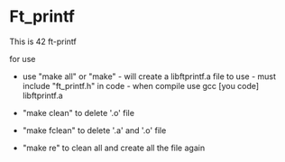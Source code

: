# Ft_printf
This is 42 ft-printf

for use

- use "make all" or "make"
        - will create a libftprintf.a file to use
        - must include "ft_printf.h" in code
        - when compile use gcc [you code] libftprintf.a

- "make clean" to delete '.o' file

- "make fclean" to delete '.a' and '.o' file

- "make re" to clean all and create all the file again
